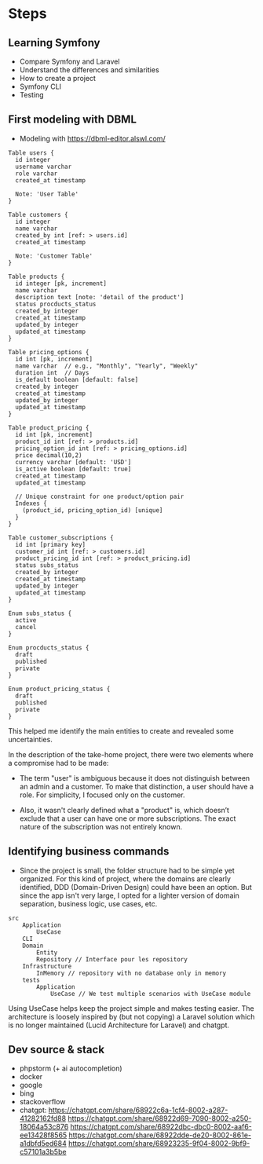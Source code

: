# Steps

## Learning Symfony

- Compare Symfony and Laravel
- Understand the differences and similarities
- How to create a project
- Symfony CLI
- Testing

## First modeling with DBML

- Modeling with https://dbml-editor.alswl.com/

```dbml
Table users {
  id integer
  username varchar
  role varchar
  created_at timestamp

  Note: 'User Table'
}

Table customers {
  id integer
  name varchar
  created_by int [ref: > users.id]
  created_at timestamp

  Note: 'Customer Table'
}

Table products {
  id integer [pk, increment]
  name varchar
  description text [note: 'detail of the product']
  status procducts_status
  created_by integer
  created_at timestamp
  updated_by integer
  updated_at timestamp
}

Table pricing_options {
  id int [pk, increment]
  name varchar  // e.g., "Monthly", "Yearly", "Weekly"
  duration int  // Days
  is_default boolean [default: false]
  created_by integer
  created_at timestamp
  updated_by integer
  updated_at timestamp
}

Table product_pricing {
  id int [pk, increment]
  product_id int [ref: > products.id]
  pricing_option_id int [ref: > pricing_options.id]
  price decimal(10,2)
  currency varchar [default: 'USD']
  is_active boolean [default: true]
  created_at timestamp
  updated_at timestamp

  // Unique constraint for one product/option pair
  Indexes {
    (product_id, pricing_option_id) [unique]
  }
}

Table customer_subscriptions {
  id int [primary key]
  customer_id int [ref: > customers.id]
  product_pricing_id int [ref: > product_pricing.id]
  status subs_status
  created_by integer
  created_at timestamp
  updated_by integer
  updated_at timestamp
}

Enum subs_status {
  active
  cancel
}

Enum procducts_status {
  draft
  published
  private
}

Enum product_pricing_status {
  draft
  published
  private
}

```

This helped me identify the main entities to create and revealed some uncertainties.

In the description of the take-home project, there were two elements where a compromise had to be made:

-  The term "user" is ambiguous because it does not distinguish between an admin and a customer.
   To make that distinction, a user should have a role. For simplicity, I focused only on the customer.

- Also, it wasn't clearly defined what a "product" is, which doesn’t exclude that a user can have one or more subscriptions.
  The exact nature of the subscription was not entirely known.

## Identifying business commands

- Since the project is small, the folder structure had to be simple yet organized.
  For this kind of project, where the domains are clearly identified, DDD (Domain-Driven Design) could have been an option.
  But since the app isn't very large, I opted for a lighter version of domain separation, business logic, use cases, etc.

```
src
    Application
        UseCase
    CLI
    Domain
        Entity
        Repository // Interface pour les repository
    Infrastructure
        InMemory // repository with no database only in memory
    tests
        Application
            UseCase // We test multiple scenarios with UseCase module
```

Using UseCase helps keep the project simple and makes testing easier.
The architecture is loosely inspired by (but not copying) a Laravel solution which is no longer maintained (Lucid Architecture for Laravel) and chatgpt.

## Dev source & stack
- phpstorm (+ ai autocompletion)
- docker
- google
- bing
- stackoverflow
- chatgpt:
  https://chatgpt.com/share/68922c6a-1cf4-8002-a287-41282162fd88
  https://chatgpt.com/share/68922d69-7090-8002-a250-18064a53c876
  https://chatgpt.com/share/68922dbc-dbc0-8002-aaf6-ee13428f8565
  https://chatgpt.com/share/68922dde-de20-8002-861e-a1dbfd5ed684
  https://chatgpt.com/share/68923235-9f04-8002-9bf9-c57101a3b5be
    
